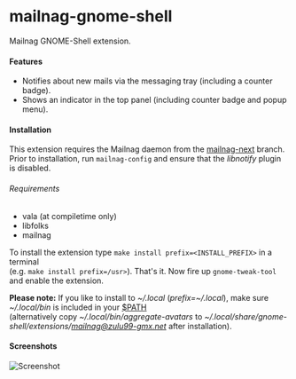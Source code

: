 # mailnag-gnome-shell
Mailnag GNOME-Shell extension.

#### Features
* Notifies about new mails via the messaging tray (including a counter badge).
* Shows an indicator in the top panel (including counter badge and popup menu).

#### Installation
This extension requires the Mailnag daemon from the [mailnag-next](https://github.com/pulb/mailnag/tree/mailnag-next) branch.  
Prior to installation, run `mailnag-config` and ensure that the *libnotify* plugin is disabled.

###### Requirements
* vala (at compiletime only)
* libfolks
* mailnag

To install the extension type `make install prefix=<INSTALL_PREFIX>` in a terminal  
(e.g. `make install prefix=/usr>`). That's it. Now fire up `gnome-tweak-tool` and enable the extension.  

__Please note:__ If you like to install to *~/.local* (*prefix=~/.local*), make sure *~/.local/bin* is included in your [$PATH](https://wiki.archlinux.org/index.php/Environment_Variables#Defining_Variables_Locally)  
(alternatively copy *~/.local/bin/aggregate-avatars* to *~/.local/share/gnome-shell/extensions/mailnag@zulu99-gmx.net* after installation).

#### Screenshots
![Screenshot](https://raw.github.com/pulb/mailnag-gnome-shell/docs/docs/screenshots/mailnag-gnome-shell.png)
